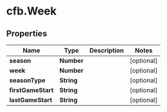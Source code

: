 # cfb.Week

## Properties
Name | Type | Description | Notes
------------ | ------------- | ------------- | -------------
**season** | **Number** |  | [optional] 
**week** | **Number** |  | [optional] 
**seasonType** | **String** |  | [optional] 
**firstGameStart** | **String** |  | [optional] 
**lastGameStart** | **String** |  | [optional] 


